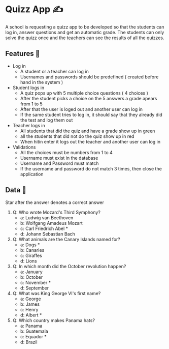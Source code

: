 # Quizz App ✍
A school is requesting a quizz app to be developed so that the students can log in, answer questions and get an automatic grade. The students can only solve the quizz once and the teachers can see the results of all the quizzes. 

## Features 🔹
* Log in
  * A student or a teacher can log in
  * Usernames and passwords should be predefined ( created before hand in the system )
* Student logs in
  * A quiz pops up with 5 multiple choice questions ( 4 choices )
  * After the student picks a choice on the 5 answers a grade apears from 1 to 5
  * After that the user is loged out and another user can log in
  * If the same student tries to log in, it should say that they already did the test and log them out
* Teacher logs in
  * All students that did the quiz and have a grade show up in green
  * all the students that did not do the quiz show up in red
  * When hitin enter it logs out the teacher and another user can log in
* Validations
  * All the choices must be numbers from 1 to 4
  * Username must exist in the database
  * Username and Password must match
  * If the username and password do not match 3 times, then close the application

## Data 🔹 

Star after the answer denotes a correct answer

1) Q: Who wrote Mozard's Third Symphony?
    * a: Ludwig van Beethoven
    * b: Wolfgang Amadeus Mozart
    * c: Carl Friedrich Abel *
    * d: Johann Sebastian Bach
2) Q: What animals are the Canary Islands named for?
    * a: Dogs *
    * b: Canaries
    * c: Giraffes
    * d: Lions
3) Q: In which month did the October revolution happen?
    * a: January
    * b: October
    * c: November *
    * d: September
4) Q: What was King George VI's first name?
    * a: George
    * b: James
    * c: Henry
    * d: Albert *
5) Q: Which country makes Panama hats?
    * a: Panama
    * b: Guatemala
    * c: Equador *
    * d: Brazil